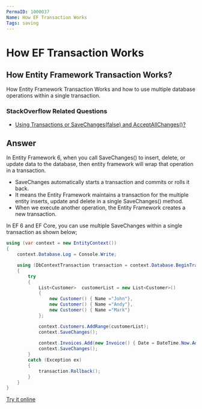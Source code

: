 ```yaml
---
PermaID: 1000037
Name: How EF Transaction Works
Tags: saving
---
```


# How EF Transaction Works

## How Entity Framework Transaction Works?  

How Entity Framework Transaction Works and how to use multiple database operations within a single transaction.

### StackOverflow Related Questions

 - [Using Transactions or SaveChanges(false) and AcceptAllChanges()?](https://stackoverflow.com/questions/815586/using-transactions-or-savechangesfalse-and-acceptallchanges)

## Answer

In Entity Framework 6, when you call SaveChanges() to insert, delete, or update data to the database, then entity framework will wrap that operation in a transaction. 

 - SaveChanges automatically starts a transaction and commits or rolls it back.
 - It means the Entity Framework maintains a transaction for the multiple entity inserts, update and delete in a single SaveChanges() method. 
 - When we execute another operation, the Entity Framework creates a new transaction.

In EF 6 and EF Core, you can use multiple SaveChanges within a single transaction as shown below;


```csharp
using (var context = new EntityContext())
{
    context.Database.Log = Console.Write;

    using (DbContextTransaction transaction = context.Database.BeginTransaction())
    {
        try
        {
            List<Customer>  customerList = new List<Customer>()
            {
                new Customer() { Name ="John"},
                new Customer() { Name ="Andy"},
                new Customer() { Name ="Mark"}
            };

            context.Customers.AddRange(customerList);
            context.SaveChanges();
    
            context.Invoices.Add(new Invoice() { Date = DateTime.Now.AddDays(-107), CustomerID = 1});
            context.SaveChanges();
        }
        catch (Exception ex)
        {
            transaction.Rollback();
        }
    }
}
```

[Try it online](https://dotnetfiddle.net/QZspxa)